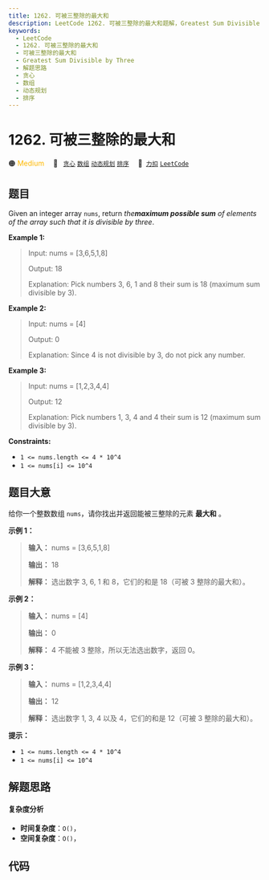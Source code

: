 ```yaml
---
title: 1262. 可被三整除的最大和
description: LeetCode 1262. 可被三整除的最大和题解，Greatest Sum Divisible by Three，包含解题思路、复杂度分析以及完整的 JavaScript 代码实现。
keywords:
  - LeetCode
  - 1262. 可被三整除的最大和
  - 可被三整除的最大和
  - Greatest Sum Divisible by Three
  - 解题思路
  - 贪心
  - 数组
  - 动态规划
  - 排序
---
```


# 1262. 可被三整除的最大和

🟠 <font color=#ffb800>Medium</font>&emsp; 🔖&ensp; [`贪心`](/tag/greedy.md) [`数组`](/tag/array.md) [`动态规划`](/tag/dynamic-programming.md) [`排序`](/tag/sorting.md)&emsp; 🔗&ensp;[`力扣`](https://leetcode.cn/problems/greatest-sum-divisible-by-three) [`LeetCode`](https://leetcode.com/problems/greatest-sum-divisible-by-three)

## 题目

Given an integer array `nums`, return _the**maximum possible sum** of elements
of the array such that it is divisible by three_.



**Example 1:**

> Input: nums = [3,6,5,1,8]
> 
> Output: 18
> 
> Explanation: Pick numbers 3, 6, 1 and 8 their sum is 18 (maximum sum divisible by 3).

**Example 2:**

> Input: nums = [4]
> 
> Output: 0
> 
> Explanation: Since 4 is not divisible by 3, do not pick any number.

**Example 3:**

> Input: nums = [1,2,3,4,4]
> 
> Output: 12
> 
> Explanation: Pick numbers 1, 3, 4 and 4 their sum is 12 (maximum sum divisible by 3).

**Constraints:**

  * `1 <= nums.length <= 4 * 10^4`
  * `1 <= nums[i] <= 10^4`


## 题目大意

给你一个整数数组 `nums`，请你找出并返回能被三整除的元素 **最大和** 。



**示例 1：**

> 
> 
> 
> 
> 
> **输入：** nums = [3,6,5,1,8]
> 
> **输出：** 18
> 
> **解释：** 选出数字 3, 6, 1 和 8，它们的和是 18（可被 3 整除的最大和）。

**示例 2：**

> 
> 
> 
> 
> 
> **输入：** nums = [4]
> 
> **输出：** 0
> 
> **解释：** 4 不能被 3 整除，所以无法选出数字，返回 0。
> 
> 

**示例 3：**

> 
> 
> 
> 
> 
> **输入：** nums = [1,2,3,4,4]
> 
> **输出：** 12
> 
> **解释：** 选出数字 1, 3, 4 以及 4，它们的和是 12（可被 3 整除的最大和）。
> 
> 



**提示：**

  * `1 <= nums.length <= 4 * 10^4`
  * `1 <= nums[i] <= 10^4`


## 解题思路

#### 复杂度分析

- **时间复杂度**：`O()`，
- **空间复杂度**：`O()`，

## 代码

```javascript

```